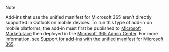 ﻿> [!NOTE]
> Add-ins that use the unified manifest for Microsoft 365 aren't directly supported in Outlook on mobile devices. To run this type of add-in on mobile platforms, the add-in must first be published to [Microsoft Marketplace](https://marketplace.microsoft.com/) then deployed in the [Microsoft 365 Admin Center](../publish/publish.md). For more information, see [Support for add-ins with the unified manifest for Microsoft 365](../outlook/outlook-mobile-addins.md#support-for-add-ins-with-the-unified-manifest-for-microsoft-365).
